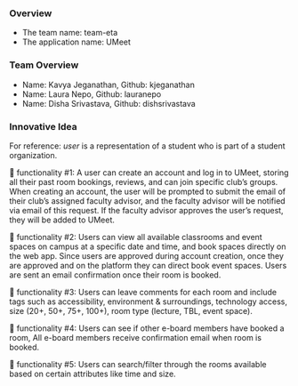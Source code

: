 ### Overview
- The team name: team-eta
- The application name: UMeet

### Team Overview 
- Name: Kavya Jeganathan, Github: kjeganathan
- Name: Laura Nepo, Github: lauranepo
- Name: Disha Srivastava, Github: dishsrivastava

### Innovative Idea

For reference: *user* is a representation of a student who is part of a student organization.

🔑 functionality #1: A user can create an account and log in to UMeet, storing all their past room bookings, reviews, and can join specific club’s groups. When creating an account, the user will be prompted to submit the email of their club’s assigned faculty advisor, and the faculty advisor will be notified via email of this request. If the faculty advisor approves the user’s request, they will be added to UMeet.   

🔑 functionality #2: Users can view all available classrooms and event spaces on campus at a specific date and time, and book spaces directly on the web app. Since users are approved during account creation, once they are approved and on the platform they can direct book event spaces. Users are sent an email confirmation once their room is booked. 

🔑 functionality #3: Users can leave comments for each room and include tags such as accessibility, environment & surroundings, technology access, size (20+, 50+, 75+, 100+), room type (lecture, TBL, event space). 

🔑 functionality #4: Users can see if other e-board members have booked a room, All e-board members receive confirmation email when room is booked.  

🔑 functionality #5: Users can search/filter through the rooms available based on certain attributes like time and size.  
